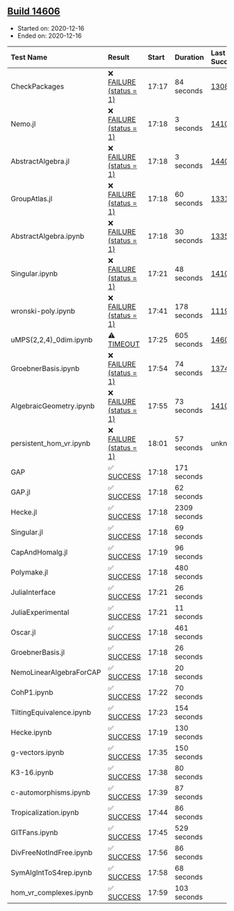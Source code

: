 ## [Build 14606](https://oscarci.mathematik.uni-kl.de/job/oscar/14606/)

* Started on: 2020-12-16
* Ended on: 2020-12-16

| Test Name    | Result | Start | Duration | Last Success | First Failure |
|:-------------|:-------|:------|:---------|:-------------|:--------------|
| CheckPackages | ❌ [FAILURE (status = 1)](https://oscarci.mathematik.uni-kl.de/job/oscar/14606/artifact/logs/build-14606/CheckPackages.log) | 17:17 | 84 seconds | [13085](https://oscarci.mathematik.uni-kl.de/job/oscar/13085/) | [13086](https://oscarci.mathematik.uni-kl.de/job/oscar/13086/) |
| Nemo.jl | ❌ [FAILURE (status = 1)](https://oscarci.mathematik.uni-kl.de/job/oscar/14606/artifact/logs/build-14606/Nemo.jl.log) | 17:18 | 3 seconds | [14101](https://oscarci.mathematik.uni-kl.de/job/oscar/14101/) | [14102](https://oscarci.mathematik.uni-kl.de/job/oscar/14102/) |
| AbstractAlgebra.jl | ❌ [FAILURE (status = 1)](https://oscarci.mathematik.uni-kl.de/job/oscar/14606/artifact/logs/build-14606/AbstractAlgebra.jl.log) | 17:18 | 3 seconds | [14405](https://oscarci.mathematik.uni-kl.de/job/oscar/14405/) | [14406](https://oscarci.mathematik.uni-kl.de/job/oscar/14406/) |
| GroupAtlas.jl | ❌ [FAILURE (status = 1)](https://oscarci.mathematik.uni-kl.de/job/oscar/14606/artifact/logs/build-14606/GroupAtlas.jl.log) | 17:18 | 60 seconds | [13311](https://oscarci.mathematik.uni-kl.de/job/oscar/13311/) | [13312](https://oscarci.mathematik.uni-kl.de/job/oscar/13312/) |
| AbstractAlgebra.ipynb | ❌ [FAILURE (status = 1)](https://oscarci.mathematik.uni-kl.de/job/oscar/14606/artifact/logs/build-14606/AbstractAlgebra.ipynb.log) | 17:18 | 30 seconds | [13355](https://oscarci.mathematik.uni-kl.de/job/oscar/13355/) | [13356](https://oscarci.mathematik.uni-kl.de/job/oscar/13356/) |
| Singular.ipynb | ❌ [FAILURE (status = 1)](https://oscarci.mathematik.uni-kl.de/job/oscar/14606/artifact/logs/build-14606/Singular.ipynb.log) | 17:21 | 48 seconds | [14101](https://oscarci.mathematik.uni-kl.de/job/oscar/14101/) | [14102](https://oscarci.mathematik.uni-kl.de/job/oscar/14102/) |
| wronski-poly.ipynb | ❌ [FAILURE (status = 1)](https://oscarci.mathematik.uni-kl.de/job/oscar/14606/artifact/logs/build-14606/wronski-poly.ipynb.log) | 17:41 | 178 seconds | [11192](https://oscarci.mathematik.uni-kl.de/job/oscar/11192/) | [11193](https://oscarci.mathematik.uni-kl.de/job/oscar/11193/) |
| uMPS(2,2,4)_0dim.ipynb | ⚠ [TIMEOUT](https://oscarci.mathematik.uni-kl.de/job/oscar/14606/artifact/logs/build-14606/uMPS-2-2-4-_0dim.ipynb.log) | 17:25 | 605 seconds | [14605](https://oscarci.mathematik.uni-kl.de/job/oscar/14605/) | [14606](https://oscarci.mathematik.uni-kl.de/job/oscar/14606/) |
| GroebnerBasis.ipynb | ❌ [FAILURE (status = 1)](https://oscarci.mathematik.uni-kl.de/job/oscar/14606/artifact/logs/build-14606/GroebnerBasis.ipynb.log) | 17:54 | 74 seconds | [13748](https://oscarci.mathematik.uni-kl.de/job/oscar/13748/) | [13749](https://oscarci.mathematik.uni-kl.de/job/oscar/13749/) |
| AlgebraicGeometry.ipynb | ❌ [FAILURE (status = 1)](https://oscarci.mathematik.uni-kl.de/job/oscar/14606/artifact/logs/build-14606/AlgebraicGeometry.ipynb.log) | 17:55 | 73 seconds | [14101](https://oscarci.mathematik.uni-kl.de/job/oscar/14101/) | [14102](https://oscarci.mathematik.uni-kl.de/job/oscar/14102/) |
| persistent_hom_vr.ipynb | ❌ [FAILURE (status = 1)](https://oscarci.mathematik.uni-kl.de/job/oscar/14606/artifact/logs/build-14606/persistent_hom_vr.ipynb.log) | 18:01 | 57 seconds | unknown | unknown |
| GAP | ✅ [SUCCESS](https://oscarci.mathematik.uni-kl.de/job/oscar/14606/artifact/logs/build-14606/GAP.log) | 17:18 | 171 seconds |  |  |
| GAP.jl | ✅ [SUCCESS](https://oscarci.mathematik.uni-kl.de/job/oscar/14606/artifact/logs/build-14606/GAP.jl.log) | 17:18 | 62 seconds |  |  |
| Hecke.jl | ✅ [SUCCESS](https://oscarci.mathematik.uni-kl.de/job/oscar/14606/artifact/logs/build-14606/Hecke.jl.log) | 17:18 | 2309 seconds |  |  |
| Singular.jl | ✅ [SUCCESS](https://oscarci.mathematik.uni-kl.de/job/oscar/14606/artifact/logs/build-14606/Singular.jl.log) | 17:18 | 69 seconds |  |  |
| CapAndHomalg.jl | ✅ [SUCCESS](https://oscarci.mathematik.uni-kl.de/job/oscar/14606/artifact/logs/build-14606/CapAndHomalg.jl.log) | 17:19 | 96 seconds |  |  |
| Polymake.jl | ✅ [SUCCESS](https://oscarci.mathematik.uni-kl.de/job/oscar/14606/artifact/logs/build-14606/Polymake.jl.log) | 17:18 | 480 seconds |  |  |
| JuliaInterface | ✅ [SUCCESS](https://oscarci.mathematik.uni-kl.de/job/oscar/14606/artifact/logs/build-14606/JuliaInterface.log) | 17:21 | 26 seconds |  |  |
| JuliaExperimental | ✅ [SUCCESS](https://oscarci.mathematik.uni-kl.de/job/oscar/14606/artifact/logs/build-14606/JuliaExperimental.log) | 17:21 | 11 seconds |  |  |
| Oscar.jl | ✅ [SUCCESS](https://oscarci.mathematik.uni-kl.de/job/oscar/14606/artifact/logs/build-14606/Oscar.jl.log) | 17:18 | 461 seconds |  |  |
| GroebnerBasis.jl | ✅ [SUCCESS](https://oscarci.mathematik.uni-kl.de/job/oscar/14606/artifact/logs/build-14606/GroebnerBasis.jl.log) | 17:18 | 26 seconds |  |  |
| NemoLinearAlgebraForCAP | ✅ [SUCCESS](https://oscarci.mathematik.uni-kl.de/job/oscar/14606/artifact/logs/build-14606/NemoLinearAlgebraForCAP.log) | 17:18 | 20 seconds |  |  |
| CohP1.ipynb | ✅ [SUCCESS](https://oscarci.mathematik.uni-kl.de/job/oscar/14606/artifact/logs/build-14606/CohP1.ipynb.log) | 17:22 | 70 seconds |  |  |
| TiltingEquivalence.ipynb | ✅ [SUCCESS](https://oscarci.mathematik.uni-kl.de/job/oscar/14606/artifact/logs/build-14606/TiltingEquivalence.ipynb.log) | 17:23 | 154 seconds |  |  |
| Hecke.ipynb | ✅ [SUCCESS](https://oscarci.mathematik.uni-kl.de/job/oscar/14606/artifact/logs/build-14606/Hecke.ipynb.log) | 17:19 | 130 seconds |  |  |
| g-vectors.ipynb | ✅ [SUCCESS](https://oscarci.mathematik.uni-kl.de/job/oscar/14606/artifact/logs/build-14606/g-vectors.ipynb.log) | 17:35 | 150 seconds |  |  |
| K3-16.ipynb | ✅ [SUCCESS](https://oscarci.mathematik.uni-kl.de/job/oscar/14606/artifact/logs/build-14606/K3-16.ipynb.log) | 17:38 | 80 seconds |  |  |
| c-automorphisms.ipynb | ✅ [SUCCESS](https://oscarci.mathematik.uni-kl.de/job/oscar/14606/artifact/logs/build-14606/c-automorphisms.ipynb.log) | 17:39 | 87 seconds |  |  |
| Tropicalization.ipynb | ✅ [SUCCESS](https://oscarci.mathematik.uni-kl.de/job/oscar/14606/artifact/logs/build-14606/Tropicalization.ipynb.log) | 17:44 | 86 seconds |  |  |
| GITFans.ipynb | ✅ [SUCCESS](https://oscarci.mathematik.uni-kl.de/job/oscar/14606/artifact/logs/build-14606/GITFans.ipynb.log) | 17:45 | 529 seconds |  |  |
| DivFreeNotIndFree.ipynb | ✅ [SUCCESS](https://oscarci.mathematik.uni-kl.de/job/oscar/14606/artifact/logs/build-14606/DivFreeNotIndFree.ipynb.log) | 17:56 | 86 seconds |  |  |
| SymAlgIntToS4rep.ipynb | ✅ [SUCCESS](https://oscarci.mathematik.uni-kl.de/job/oscar/14606/artifact/logs/build-14606/SymAlgIntToS4rep.ipynb.log) | 17:58 | 68 seconds |  |  |
| hom_vr_complexes.ipynb | ✅ [SUCCESS](https://oscarci.mathematik.uni-kl.de/job/oscar/14606/artifact/logs/build-14606/hom_vr_complexes.ipynb.log) | 17:59 | 103 seconds |  |  |
